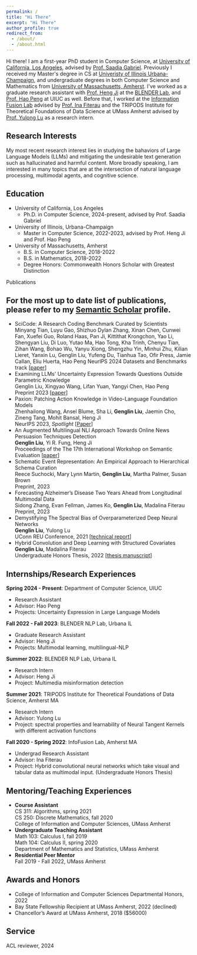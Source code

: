 ```yaml
---
permalink: /
title: "Hi There"
excerpt: "Hi There"
author_profile: true
redirect_from: 
  - /about/
  - /about.html
---
```



Hi there! I am a first-year PhD student in Computer Science, at [University of California, Los Angeles](https://www.cs.ucla.edu/), advised by [Prof. Saadia Gabriel](https://saadiagabriel.com/). Previously I received my Master's degree in CS at [Univeristy of Illinois Urbana-Champaign](https://cs.illinois.edu/), and undergraduate degrees in both Computer Science and Mathematics from [University of Massachusetts, Amherst](https://www.cics.umass.edu/). I've worked as a graduate research assistant with [Prof. Heng Ji](http://blender.cs.illinois.edu/hengji.html) at the [BLENDER Lab](http://blender.cs.illinois.edu/index.html), and [Prof. Hao Peng](https://haopeng-nlp.github.io/) at UIUC as well. Before that, I worked at the [Information Fusion Lab](https://groups.cs.umass.edu/infofusion/) advised by [Prof. Ina Fiterau](https://people.cs.umass.edu/~mfiterau/) and the TRIPODS Institute for Theoretical Foundations of Data Science at UMass Amherst advised by [Prof. Yulong Lu](https://sites.google.com/site/yulongmath/home?authuser=0) as a research intern.


Research Interests
-----
My most recent research interest lies in studying the bahaviors of Large Language Models (LLMs) and mitigating the undesirable text generation such as hallucinated and harmful content. More broadly speaking, I am interested in many topics that are at the intersection of natural language processing, multimodal agents, and cognitive science.


Education
-----
- University of California, Los Angeles
  - Ph.D. in Computer Science, 2024-present, advised by Prof. Saadia Gabriel
- University of Illinois, Urbana-Champaign
  - Master in Computer Science, 2022-2023, advised by Prof. Heng Ji and Prof. Hao Peng
- University of Massachusetts, Amherst
  - B.S. in Computer Science, 2018-2022
  - B.S. in Mathematics, 2018-2022
  - Degree Honors: Commonwealth Honors Scholar with Greatest Distinction


Publications

For the most up to date list of publications, please refer to my [Semantic Scholar](https://www.semanticscholar.org/author/Genglin-Liu/2217570953) profile.
------
- SciCode: A Research Coding Benchmark Curated by Scientists \
  Minyang Tian, Luyu Gao, Shizhuo Dylan Zhang, Xinan Chen, Cunwei Fan, Xuefei Guo, Roland Haas, Pan Ji, Kittithat Krongchon, Yao Li, Shengyan Liu, Di Luo, Yutao Ma, Hao Tong, Kha Trinh, Chenyu Tian, Zihan Wang, Bohao Wu, Yanyu Xiong, Shengzhu Yin, Minhui Zhu, Kilian Lieret, Yanxin Lu, Genglin Liu, Yufeng Du, Tianhua Tao, Ofir Press, Jamie Callan, Eliu Huerta, Hao Peng
  NeurIPS 2024 Datasets and Benchmarks track [[paper](https://arxiv.org/abs/2407.13168)]
- Examining LLMs' Uncertainty Expression Towards Questions Outside Parametric Knowledge \
  Genglin Liu, Xingyao Wang, Lifan Yuan, Yangyi Chen, Hao Peng \
  Preprint 2023 [[paper](https://arxiv.org/abs/2311.09731)]
- Paxion: Patching Action Knowledge in Video-Language Foundation Models \
  Zhenhailong Wang, Ansel Blume, Sha Li, **Genglin Liu**, Jaemin Cho, Zineng Tang, Mohit Bansal, Heng Ji \
  NeurIPS 2023, *Spotlight* [[Paper](https://arxiv.org/abs/2305.10683)]
- An Augmented Multilingual NLI Approach Towards Online News Persuasion Techniques Detection \
  **Genglin Liu**, Yi R. Fung, Heng Ji \
  Proceedings of the The 17th International Workshop on Semantic Evaluation [[paper](https://aclanthology.org/2023.semeval-1.227.pdf)]
- Schematic Event Representation: An Empirical Approach to Hierarchical Schema Curation \
  Reece Suchocki, Mary Lynn Martin, **Genglin Liu**, Martha Palmer, Susan Brown \
  Preprint, 2023
- Forecasting Alzheimer’s Disease Two Years Ahead from Longitudinal Multimodal Data \
  Sidong Zhang, Evan Fellman, James Ko, **Genglin Liu**, Madalina Fiterau  
  Preprint, 2023
- Demystifying The Spectral Bias of Overparameterized Deep Neural Networks \
  **Genglin Liu**, Yulong Lu \
  UConn REU Conference, 2021 [[technical report](https://sites.google.com/view/umassmathreu/reports-2021?authuser=0)]
- Hybrid Convolution and Deep Learning with Structured Covariates \
  **Genglin Liu**, Madalina Fiterau \
  Undergraduate Honors Thesis, 2022 [[thesis manuscript](https://genglinliu.github.io/files/Honors_Thesis_Genglin_Liu.pdf)]


Internships/Research Experiences
------
**Spring 2024 - Present**: Department of Computer Science, UIUC
 - Research Assistant
 - Advisor: Hao Peng
 - Projects: Uncertainty Expression in Large Language Models

**Fall 2022 - Fall 2023**: BLENDER NLP Lab, Urbana IL
 - Graduate Research Assistant
 - Advisor: Heng Ji
 - Projects: Multimodal learning, multilingual-NLP

**Summer 2022**: BLENDER NLP Lab, Urbana IL
 - Research Intern 
 - Advisor: Heng Ji
 - Project: Multimedia misinformation detection

**Summer 2021**: TRIPODS Institute for Theoretical Foundations of Data Science, Amherst MA 
 - Research Intern
 - Advisor: Yulong Lu
 - Project: spectral properties and learnability of Neural Tangent Kernels with different activation functions

**Fall 2020 - Spring 2022**: InfoFusion Lab, Amherst MA
 - Undergrad Research Assistant 
 - Advisor: Ina Fiterau
 - Project: Hybrid convolutional neural networks which take visual and tabular data as multimodal input. (Undergraduate Honors Thesis)

Mentoring/Teaching Experiences
------

 - **Course Assistant** \
   CS 311: Algorithms, spring 2021 \
   CS 250: Discrete Mathematics, fall 2020 \
   College of Information and Computer Sciences, UMass Amherst
 - **Undergraduate Teaching Assistant** \
   Math 103: Calculus I, fall 2019 \
   Math 104: Calculus II, spring 2020 \
   Department of Mathematics and Statistics, UMass Amherst
 - **Residential Peer Mentor** \
   Fall 2019 - Fall 2022, UMass Amherst

Awards and Honors
------
- College of Information and Computer Sciences Departmental Honors, 2022
- Bay State Fellowship Recipient at UMass Amherst, 2022 (declined)
- Chancellor’s Award at UMass Amherst, 2018 ($56000)


Service
------
ACL reviewer, 2024
